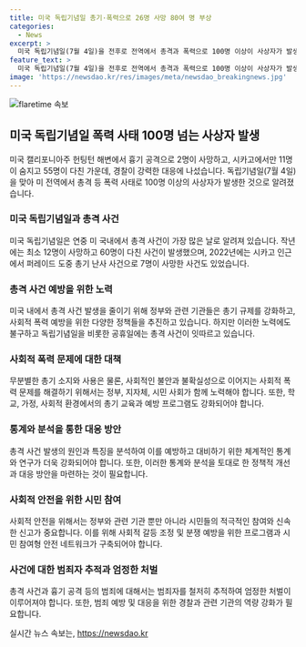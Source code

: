```yaml
---
title: 미국 독립기념일 총기·폭력으로 26명 사망 80여 명 부상
categories:
  - News
excerpt: >
  미국 독립기념일(7월 4일)을 전후로 전역에서 총격과 폭력으로 100명 이상이 사상자가 발생했다. 시카고에서만 11명이 숨지고 55명이 다친 것으로 파악됐으며, 캘리포니아주 헌팅턴 해변에서 흉기 공격으로 2명이 사망했다. 독립기념일은 미국 내 총격 사건이 가장 많이 발생하는 날로 알려져 있으며, 이날을 전후해 12명의 사망자와 60명의 부상자가 발생했던 바 있다.
feature_text: >
  미국 독립기념일(7월 4일)을 전후로 전역에서 총격과 폭력으로 100명 이상이 사상자가 발생했다. 시카고에서만 11명이 숨지고 55명이 다친 것으로 파악됐으며, 캘리포니아주 헌팅턴 해변에서 흉기 공격으로 2명이 사망했다. 독립기념일은 미국 내 총격 사건이 가장 많이 발생하는 날로 알려져 있으며, 이날을 전후해 12명의 사망자와 60명의 부상자가 발생했던 바 있다.
image: 'https://newsdao.kr/res/images/meta/newsdao_breakingnews.jpg'
---
```


<p><img src="https://newsdao.kr/res/images/meta/newsdao_breakingnews.jpg" alt="flaretime 속보" /></p>

<h2 data-ke-size="size26">미국 독립기념일 폭력 사태 100명 넘는 사상자 발생</h2>

<p data-ke-size="size16">미국 캘리포니아주 헌팅턴 해변에서 흉기 공격으로 2명이 사망하고, 시카고에서만 11명이 숨지고 55명이 다친 가운데, 경찰이 강력한 대응에 나섰습니다. 독립기념일(7월 4일)을 맞아 미 전역에서 총격 등 폭력 사태로 100명 이상의 사상자가 발생한 것으로 알려졌습니다.</p>

<h3 data-ke-size="size24">미국 독립기념일과 총격 사건</h3>

<p data-ke-size="size16">미국 독립기념일은 연중 미 국내에서 총격 사건이 가장 많은 날로 알려져 있습니다. 작년에는 최소 12명이 사망하고 60명이 다친 사건이 발생했으며, 2022년에는 시카고 인근에서 퍼레이드 도중 총기 난사 사건으로 7명이 사망한 사건도 있었습니다.</p>

<h3 data-ke-size="size24">총격 사건 예방을 위한 노력</h3>

<p data-ke-size="size16">미국 내에서 총격 사건 발생을 줄이기 위해 정부와 관련 기관들은 총기 규제를 강화하고, 사회적 폭력 예방을 위한 다양한 정책들을 추진하고 있습니다. 하지만 이러한 노력에도 불구하고 독립기념일을 비롯한 공휴일에는 총격 사건이 잇따르고 있습니다.</p>

<h3 data-ke-size="size24">사회적 폭력 문제에 대한 대책</h3>

<p data-ke-size="size16">무분별한 총기 소지와 사용은 물론, 사회적인 불안과 불확실성으로 이어지는 사회적 폭력 문제를 해결하기 위해서는 정부, 지자체, 시민 사회가 함께 노력해야 합니다. 또한, 학교, 가정, 사회적 환경에서의 총기 교육과 예방 프로그램도 강화되어야 합니다.</p>

<h3 data-ke-size="size24">통계와 분석을 통한 대응 방안</h3>

<p data-ke-size="size16">총격 사건 발생의 원인과 특징을 분석하여 이를 예방하고 대비하기 위한 체계적인 통계와 연구가 더욱 강화되어야 합니다. 또한, 이러한 통계와 분석을 토대로 한 정책적 개선과 대응 방안을 마련하는 것이 필요합니다.</p>

<h3 data-ke-size="size24">사회적 안전을 위한 시민 참여</h3>

<p data-ke-size="size16">사회적 안전을 위해서는 정부와 관련 기관 뿐만 아니라 시민들의 적극적인 참여와 신속한 신고가 중요합니다. 이를 위해 사회적 갈등 조정 및 분쟁 예방을 위한 프로그램과 시민 참여형 안전 네트워크가 구축되어야 합니다.</p>

<h3 data-ke-size="size24">사건에 대한 범죄자 추적과 엄정한 처벌</h3>

<p data-ke-size="size16">총격 사건과 흉기 공격 등의 범죄에 대해서는 범죄자를 철저히 추적하여 엄정한 처벌이 이루어져야 합니다. 또한, 범죄 예방 및 대응을 위한 경찰과 관련 기관의 역량 강화가 필요합니다.</p>
실시간 뉴스 속보는, <a href="https://newsdao.kr" rel="dofollow">https://newsdao.kr</a>


